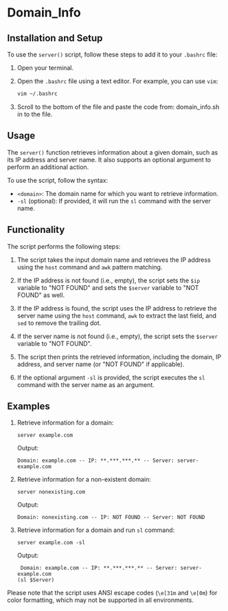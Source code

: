 # Domain_Info

## Installation and Setup

To use the `server()` script, follow these steps to add it to your `.bashrc` file:

1. Open your terminal.

2. Open the `.bashrc` file using a text editor. For example, you can use `vim`:

   ```bash
   vim ~/.bashrc
   
 3. Scroll to the bottom of the file and paste the code from: domain_info.sh in to the file.



## Usage

The `server()` function retrieves information about a given domain, such as its IP address and server name. It also supports an optional argument to perform an additional action.

To use the script, follow the syntax:


- `<domain>`: The domain name for which you want to retrieve information.
- `-sl` (optional): If provided, it will run the `sl` command with the server name.

## Functionality

The script performs the following steps:

1. The script takes the input domain name and retrieves the IP address using the `host` command and `awk` pattern matching.

2. If the IP address is not found (i.e., empty), the script sets the `$ip` variable to "NOT FOUND" and sets the `$server` variable to "NOT FOUND" as well.

3. If the IP address is found, the script uses the IP address to retrieve the server name using the `host` command, `awk` to extract the last field, and `sed` to remove the trailing dot.

4. If the server name is not found (i.e., empty), the script sets the `$server` variable to "NOT FOUND".

5. The script then prints the retrieved information, including the domain, IP address, and server name (or "NOT FOUND" if applicable).

6. If the optional argument `-sl` is provided, the script executes the `sl` command with the server name as an argument.

## Examples

1. Retrieve information for a domain:

    ```
    server example.com
    ```

    Output:
    ```
    Domain: example.com -- IP: **.***.***.** -- Server: server-example.com
    ```

2. Retrieve information for a non-existent domain:

    ```
    server nonexisting.com
    ```

    Output:
    ```
    Domain: nonexisting.com -- IP: NOT FOUND -- Server: NOT FOUND
    ```

3. Retrieve information for a domain and run `sl` command:

    ```
    server example.com -sl
    ```

    Output:
    ```
     Domain: example.com -- IP: **.***.***.** -- Server: server-example.com
    (sl $Server)
    ```

Please note that the script uses ANSI escape codes (`\e[31m` and `\e[0m`) for color formatting, which may not be supported in all environments.
